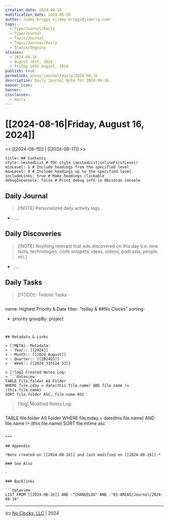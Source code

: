 ```yaml
---
creation_date: 2024-08-16
modification_date: 2024-08-16
author: Jimmy Briggs <jimmy.briggs@jimbrig.com>
tags:
  - Type/Journal/Daily
  - Type/Journal
  - Topic/Journal
  - Topic/Journal/Daily
  - Status/Ongoing
aliases:
  - 2024-08-16
  - August 16th, 2024
  - Friday 16th August, 2024
publish: true
permalink: areas/journal/daily/2024-08-16
description: Daily Journal Note for 2024-08-16.
banner_icon:
banner:
cssclasses:
  - daily
---
```



# [[2024-08-16|Friday, August 16, 2024]]

<< [[2024-08-15]] | [[2024-08-17]] >>

```table-of-contents
title: ## Contents 
style: nestedList # TOC style (nestedList|inlineFirstLevel)
minLevel: 1 # Include headings from the specified level
maxLevel: 4 # Include headings up to the specified level
includeLinks: true # Make headings clickable
debugInConsole: false # Print debug info in Obsidian console
```

## Daily Journal

> [!NOTE] Personalized daily activity logs.

- `...`

## Daily Discoveries

> [!NOTE] Anything relevant that was discovered on this day (i.e. new tools, technologies, code snippets, ideas, videos, podcasts, people, etc.)

- `...`

## Daily Tasks

> [!TODO]- Todoist Tasks
> ```todoist
name: Highest Priority & Date
filter: "today & ##No Clocks"
sorting:
   - priority
groupBy: project
```


## Metadata & Links

> [!META]- Metadata:
> - Year:: [[2024]]
> - Month:: [[2024 August]]
> - Quarter:: [[2024Q3]]
> - Week:: [[2024 335524 33]]

> [!log] Created Notes Log:
> ```dataview
TABLE file.folder AS Folder
WHERE file.cday = date(this.file.name) AND file.name != (this.file.name)
SORT file.folder ASC, file.name ASC
```

> [!log] Modified Notes Log:
> ```dataview
TABLE file.folder AS Folder
WHERE file.mday = date(this.file.name) AND file.name != (this.file.name)
SORT file.mtime asc
```

***

## Appendix

*Note created on [[2024-08-16]] and last modified on [[2024-08-16]].*

### See Also

- 

### Backlinks

```dataview
LIST FROM [[2024-08-16]] AND -"CHANGELOG" AND -"03-AREAS/Journal/2024-08-16"
```

***

(c) [No Clocks, LLC](https://github.com/noclocks) | 2024



